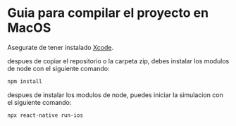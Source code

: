 # Guia para compilar el proyecto en MacOS

Asegurate de tener instalado [Xcode](https://developer.apple.com/xcode/).

despues de copiar el repositorio o la carpeta zip, debes instalar los modulos de node con el siguiente comando:

```bash
npm install
```

despues de instalar los modulos de node, puedes iniciar la simulacion con el siguiente comando:

```bash
npx react-native run-ios
```

